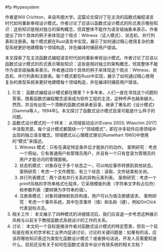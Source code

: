 #fp #typesystem 

作者是Will Crichton，来自布朗大学。这篇论文探讨了在主流的函数式编程语言时代如何重新审视设计模式。作者讨论了应该以函数式设计模式的形式表示哪些知识：这些知识是相对独立的架构概念，但其整体不能作为语言级抽象来表示。作者提出了四个具体的例子来体现这个观点：Witness（证人模式）、状态机、并行列表和注册表。每个模式都在Rust语言中实现，展示了如何通过精心使用复杂的类型系统更好地建模每个领域构造，并在编译时捕获用户错误。

本文探索了在主流函数式编程语言时代如何重新审视设计模式。作者讨论了应该以函数式设计模式的形式表示哪些知识：这些是相对独立的架构概念，但其整体不能作为语言级抽象来表示。作者通过四个具体的例子来体现这个观点：Witness、状态机、并行列表和注册表。每个模式都在Rust中实现，展示了如何通过精心使用复杂的类型系统来更好地建模每个领域构造，并在编译时捕获用户错误。

1. 引言： 函数式编程设计模式都在哪里？十多年来，人们一直在寻找这个问题的答案。随着函数式编程概念逐渐成为软件工程的主流，这种呼声也越来越大。然而，并没有出现一个清晰的函数式继承者目录，继承了著名的《设计模式》[Gamma等人，1994年]。本文探讨了函数式设计模式目录可能是什么样子的问题。
2. 函数式设计模式的一个样本： 从领域驱动设计[Evans 2003; Wlaschin 2017]中汲取灵感，每个设计模式都围绕一个“领域模式”，即在许多软件应用领域中出现的独立语言概念。领域模式以心理模式理论[Rumelhart 1980]中使用的“模式”来描述。
	1. Witness 模式：只有在满足特定条件后才能执行的动作。 案例研究：考虑一个网站，它有普通用户和管理员用户，并且有一个只有登录为管理员的用户才能访问的管理面板。
	2. 状态机模式：对象存在于多个状态之一，可以响应事件转换到其他状态。 案例研究：考虑一个文件模型，有三个状态：读取、文件结束和关闭。
	3. 并行列表模式：两个具有并行关系的异构元素列表。 案例研究：考虑一个printf风格的字符串格式化程序，它采用模板列表（字符串文字和占位符）和参数列表（要转换为字符串的值）。
	4. 注册表模式：对象将键映射到异构值，用户可以为值注册键请求。 案例研究：考虑一个事件系统，其中包含事件（值）和名称（键），例如OnClick代表鼠标点击。
3. 相关工作： 本文展示了四种模式的详细情况后，我们应该退一步考虑这种展示风格与以前关于教授函数式系统设计的工作的关系。
4. 讨论： 本文的一个目标是推进作者对函数式设计模式的特定愿景。但另一个目标是在相关的学术和工业界内促进讨论，讨论的关键问题是：如果有的话，应该将哪些知识表述为类型化函数设计模式？或者换句话说，开发人员需要知道什么，目前还没有关于如何在函数式语言中设计有效系统的相关文档？